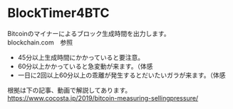 # BlockTimer4BTC

Bitcoinのマイナーによるブロック生成時間を出力します。  
blockchain.com　参照

- 45分以上生成時間にかかっていると要注意。  
- 60分以上かかっていると急変動が来ます。（体感　　　
- 一日に2回以上60分以上の乖離が発生するとだいたいガラが来ます。（体感　　　

根拠は下の記事、動画で解説してあります。　　
https://www.cocosta.jp/2019/bitcoin-measuring-sellingpressure/
